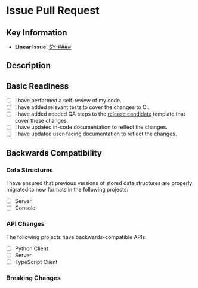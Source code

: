 # Issue Pull Request

## Key Information

<!-- Edit the list below with the proper issue number and link -->

- **Linear Issue**: [SY-####](https://linear.app/synnax/issue/)

## Description

<!-- Write a short (2-3 sentence) description describing the changes. -->

## Basic Readiness

- [ ] I have performed a self-review of my code.
- [ ] I have added relevant tests to cover the changes to CI.
- [ ] I have added needed QA steps to the [release candidate](/synnaxlabs/synnax/blob/main/.github/PULL_REQUEST_TEMPLATE/rc.md) template that cover these changes.
- [ ] I have updated in-code documentation to reflect the changes.
- [ ] I have updated user-facing documentation to reflect the changes.

## Backwards Compatibility

### Data Structures

I have ensured that previous versions of stored data structures are properly migrated to new formats in the following projects:

- [ ] Server
- [ ] Console

### API Changes

The following projects have backwards-compatible APIs:

- [ ] Python Client
- [ ] Server
- [ ] TypeScript Client

### Breaking Changes

<!-- If anything in this section is not true, list all breaking changes. -->
